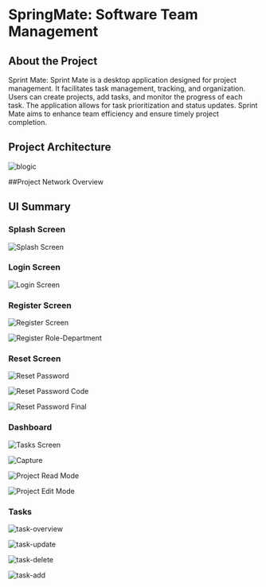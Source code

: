 # SpringMate: Software Team Management

## About the Project
Sprint Mate: Sprint Mate is a desktop application designed for project management. It facilitates task management, tracking, and organization. Users can create projects, add tasks, and monitor the progress of each task. The application allows for task prioritization and status updates. Sprint Mate aims to enhance team efficiency and ensure timely project completion.
## Project Architecture

![blogic](https://github.com/user-attachments/assets/37bfc20c-9356-4fa6-a629-486ebc6db62b)



##Project Network Overview




## UI Summary

### Splash Screen
![Splash Screen](https://github.com/erdemserhat/SoftwareTeamManagement/assets/116950260/6d7de0a4-4df0-498d-b006-6bd5a8daaca7)

### Login Screen
![Login Screen](https://github.com/erdemserhat/SoftwareTeamManagement/assets/116950260/2f15e720-4f90-4af5-8825-5432ff4b62b2)

### Register Screen
![Register Screen](https://github.com/erdemserhat/SoftwareTeamManagement/assets/116950260/656514fa-d641-428e-b2a3-3f706ec61820)

![Register Role-Department](https://github.com/erdemserhat/SoftwareTeamManagement/assets/116950260/77b0d2ed-c11c-4858-be06-97b81370acf3)

### Reset Screen
![Reset Password](https://github.com/erdemserhat/SoftwareTeamManagement/assets/116950260/b4eeca78-c81d-4495-b072-fd0f13a957e9)

![Reset Password Code](https://github.com/erdemserhat/SoftwareTeamManagement/assets/116950260/5eaa8462-0dd7-44c0-954b-b24be3ad0818)

![Reset Password Final](https://github.com/erdemserhat/SoftwareTeamManagement/assets/116950260/d3e9f475-20f7-4f33-b12e-89037d895618)

### Dashboard 

![Tasks Screen](https://github.com/erdemserhat/SoftwareTeamManagement/assets/116950260/d4b103e8-e581-4c85-bd33-be1db0c2d59f)

![Capture](https://github.com/erdemserhat/SoftwareTeamManagement/assets/116950260/e473ebac-3202-4011-b29e-bb0537749f10)

![Project Read Mode](https://github.com/erdemserhat/SoftwareTeamManagement/assets/116950260/577e0e98-7153-423e-b3a5-0262d7106352)

![Project Edit Mode](https://github.com/erdemserhat/SoftwareTeamManagement/assets/116950260/661977ec-2493-4c1d-a988-609c140a0cbe)

### Tasks
![task-overview](https://github.com/erdemserhat/SoftwareTeamManagement/assets/116950260/3c1c4e03-4f61-48c2-ba62-670dbb00dd80)

![task-update](https://github.com/erdemserhat/SoftwareTeamManagement/assets/116950260/5a4287b2-fd34-476b-bef9-f28851f2d324)

![task-delete](https://github.com/erdemserhat/SoftwareTeamManagement/assets/116950260/7b1434a2-ec41-448f-bc5b-b3294dcd7a87)

![task-add](https://github.com/erdemserhat/SoftwareTeamManagement/assets/116950260/f104fdd2-bc3c-41f6-9c38-a5ca1c5767f4)




















